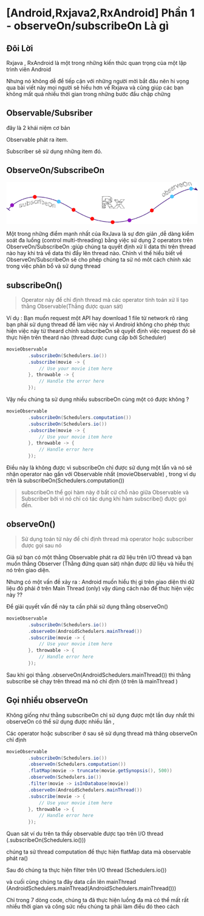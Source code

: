 # [Android,Rxjava2,RxAndroid] Phần 1 - observeOn/subscribeOn Là gì
## Đôi Lời
Rxjava , RxAndroid là một trong những kiến thức quan trọng của một lập trình viên Android

Nhưng nó không dễ để tiếp cận với những người mời bắt đâu nên hi vọng qua bài viết này mọi người sẽ hiểu hơn về Rxjava và cũng giúp các bạn không mất quá nhiều thời gian trong những bước đầu chập chững

## Observable/Subsriber
đây là 2 khái niệm cơ bản

Observable phát ra item.

Subscriber sẽ sử dụng những item đó.

## ObserveOn/SubscribeOn

<img src='../../../../../../resources/images/ob_sub.png'/>

Một trong những điểm mạnh nhất của RxJava là sự đơn giản ,dễ dàng kiểm soát đa luồng (control multi-threading) bằng việc sử dụng 2 operators trên ObserveOn/SubscribeOn :giúp chúng ta quyết định xử lí data thi trên thread nào hay khi trả về data thì đẩy lên thread nào. Chính vì thế hiểu biết về ObserveOn/SubscribeOn sẽ cho phép chúng ta sử nó môt cách chính xác trong việc phân bổ và sử dụng thread

## subscribeOn()
>Operator này để chỉ định thread mà các operator tính toán xử lí tạo thằng Observable(Thằng được quan sát)

Ví dụ : Bạn muốn request một API hay download 1 file từ network rõ ràng bạn phải sử dụng thread để làm việc này vì Android không cho phép thực hiện việc này từ theard chính subscribeOn sẽ quyết định việc request đó sẽ thực hiện trên theard nào (thread được cung cấp bởi Scheduler)

```java
movieObservable
        .subscribeOn(Schedulers.io())
        .subscribe(movie -> {
            // Use your movie item here
        }, throwable -> {
            // Handle the error here
        });
```
Vậy nếu chúng ta sử dụng nhiều subscribeOn cùng một có được không ?

```java
movieObservable
        .subscribeOn(Schedulers.computation())
        .subscribeOn(Schedulers.io())
        .subscribe(movie -> {
            // Use your movie item here
        }, throwable -> {
            // Handle error here
        });
```

Điều này là không được vì subscribeOn chỉ được sử dụng một lần và nó sẽ nhận operator nào gần với Observable nhất (movieObservable) , trong ví dụ trên là subscribeOn(Schedulers.computation())

>subscribeOn thể gọi hàm này ở bất cứ chỗ nào giữa Observable và Subscriber bởi vì nó chỉ có tác dụng khi hàm subscribe() được gọi đến.

## observeOn()
>Sử dụng toán tử này để chỉ định thread mà operator hoặc subscriber được gọi sau nó

Giả sử bạn có một thằng Observable phát ra dữ liệu trên I/O thread và bạn muốn thằng Observer (Thằng đứng quan sát) nhận được dữ liệu và hiểu thị nó trên giao diện.

Nhưng có một vấn đề xảy ra : Android muốn hiểu thị gì trên giao diện thì dữ liệu đó phải ở trên Main Thread (only) vậy dùng cách nào để thưc hiện việc này ??

Để giải quyết vấn đề này ta cần phải sử dụng thằng observeOn()

```java
movieObservable
        .subscribeOn(Schedulers.io())
        .observeOn(AndroidSchedulers.mainThread())
        .subscribe(movie -> {
            // Use your movie item here
        }, throwable -> {
            // Handle error here
        });
```

Sau khi gọi thằng .observeOn(AndroidSchedulers.mainThread()) thì thằng subscribe sẽ chạy trên thread mà nó chỉ định (ở trên là mainThread )

## Gọi nhiều observeOn
Không giống như thằng subscribeOn chỉ sử dụng được một lần duy nhất thì observeOn có thể sử dụng được nhiều lần ,

Các operator hoặc subscriber ở sau sẽ sử dụng thread mà thăng observeOn chỉ định

```java
movieObservable
        .subscribeOn(Schedulers.io())
        .observeOn(Schedulers.computation())
        .flatMap(movie -> truncate(movie.getSynopsis(), 500))
        .observeOn(Schedulers.io())
        .filter(movie -> isInDatabase(movie))
        .observeOn(AndroidSchedulers.mainThread())
        .subscribe(movie -> {
            // Use your movie item here
        }, throwable -> {
            // Handle error here
        });
```
        
Quan sát ví du trên ta thấy observable được tạo trên I/O thread (.subscribeOn(Schedulers.io()))

chúng ta sử thread computation để thực hiện flatMap data mà observable phát ra()

Sau đó chúng ta thực hiện filter trên I/O thread (Schedulers.io())

và cuối cùng chúng ta đây data cần lên mainThread (AndroidSchedulers.mainThread(AndroidSchedulers.mainThread()))

Chỉ trong 7 dòng code, chúng ta đã thực hiện luồng đa mà có thể mất rất nhiều thời gian và công sức nếu chúng ta phải làm điều đó theo cách